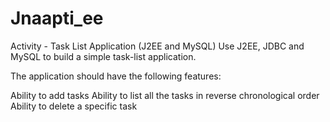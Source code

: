 # Jnaapti_ee
Activity - Task List Application (J2EE and MySQL)
Use J2EE, JDBC and MySQL to build a simple task-list application.

The application should have the following features:

Ability to add tasks
Ability to list all the tasks in reverse chronological order
Ability to delete a specific task
